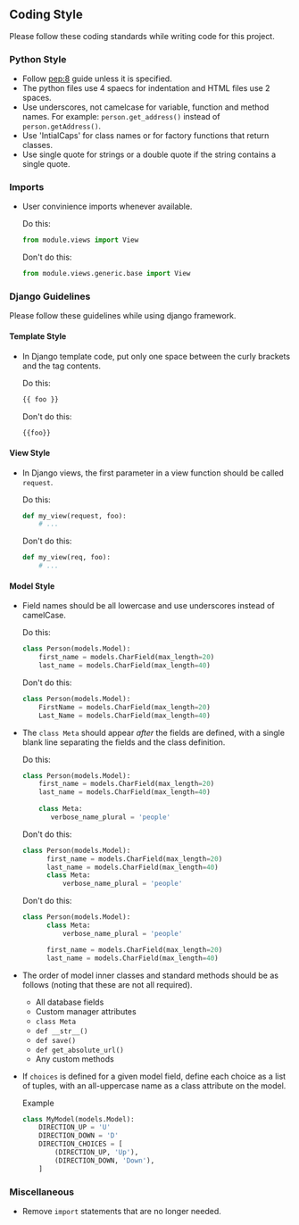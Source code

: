 ## Coding Style
Please follow these coding standards while writing code for this project.

### Python Style
* Follow [pep:8](https://www.python.org/dev/peps/pep-0008/) guide unless it is specified.
* The python files use 4 spaecs for indentation and HTML files use 2 spaces.
* Use underscores, not camelcase for variable, function and method names. For example: ```person.get_address()``` instead of ```person.getAddress()```.
* Use 'IntialCaps' for class names or for factory functions that return classes.
* Use single quote for strings or a double quote if the string contains a single quote.

### Imports
* User convinience imports whenever available.

  Do this:
  ```python
  from module.views import View
  ``` 
  Don't do this:
  ```python
  from module.views.generic.base import View
  ```
### Django Guidelines
Please follow these guidelines while using django framework.

#### Template Style
* In Django template code, put only one space between the curly brackets and the tag contents.

    Do this:
    ```python
    {{ foo }}
    ```

    Don't do this:
    ```python
    {{foo}}
    ```
#### View Style
* In Django views, the first parameter in a view function should be called ```request```.

    Do this:
    ```python
    def my_view(request, foo):
        # ...
    ```
        
    Don't do this:
    ```python
    def my_view(req, foo):
        # ...
    ```
 
#### Model Style
* Field names should be all lowercase and use underscores instead of camelCase.

    Do this:
    ```python
    class Person(models.Model):
        first_name = models.CharField(max_length=20)
        last_name = models.CharField(max_length=40)
    ```
    
    Don't do this:
    ```python
    class Person(models.Model):
        FirstName = models.CharField(max_length=20)
        Last_Name = models.CharField(max_length=40)
    ```
 * The ``class Meta`` should appear *after* the fields are defined, with
  a single blank line separating the fields and the class definition.
    
    Do this:
    ```python
    class Person(models.Model):
        first_name = models.CharField(max_length=20)
        last_name = models.CharField(max_length=40)
        
        class Meta:
           verbose_name_plural = 'people'
    ```
    
    Don't do this:
    ```python
    class Person(models.Model):
          first_name = models.CharField(max_length=20)
          last_name = models.CharField(max_length=40)
          class Meta:
              verbose_name_plural = 'people'
    ```
   
   Don't do this:
    ```python
    class Person(models.Model):
          class Meta:
              verbose_name_plural = 'people'

          first_name = models.CharField(max_length=20)
          last_name = models.CharField(max_length=40)
    ```
* The order of model inner classes and standard methods should be as follows (noting that these are not all required).
    * All database fields
    * Custom manager attributes
    * ``class Meta``
    * ``def __str__()``
    * ``def save()``
    * ``def get_absolute_url()``
    * Any custom methods
    
* If ``choices`` is defined for a given model field, define each choice as a
  list of tuples, with an all-uppercase name as a class attribute on the model.
  
  Example
    ```python
    class MyModel(models.Model):
        DIRECTION_UP = 'U'
        DIRECTION_DOWN = 'D'
        DIRECTION_CHOICES = [
            (DIRECTION_UP, 'Up'),
            (DIRECTION_DOWN, 'Down'),
        ]
    ```

### Miscellaneous
* Remove ```import``` statements that are no longer needed.
